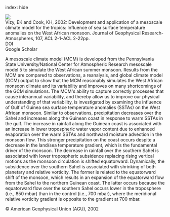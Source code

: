 index: hide

<div class="Citation">
    <div class="Citation-thumb CitationThumb-linked"  data-href="https://doi.org/10.1029/2001jd000686">
      <img src="https://static.claimspace.cloud/climate-study-static/refs/thumbs/14/Vizy_and_Cook_2002-thumb.png" />
    </div>

  <div class="Citation-body">
    <div class="Citation-text">Vizy, EK and Cook, KH, 2002: Development and application of a mesoscale climate model for the tropics: Influence of sea surface temperature anomalies on the West African monsoon. <span class="Article-journal">Journal of Geophysical Research-Atmospheres, </span><span class="Article-volume">107, </span>ACL 2-1–ACL 2-22pp.</div>
    <div class="Citation-links">
      <div class="CitationLink" data-href="https://doi.org/10.1029/2001jd000686">
        <div class="CitationLink-icon CitationLink-Doi"></div>
        <div class="CitationLink-text">DOI</div>
      </div>
      <div class="CitationLink" data-href="https://scholar.google.com/scholar?q=10.1029/2001jd000686">
        <div class="CitationLink-icon CitationLink-Scholar"></div>
        <div class="CitationLink-text">Google Scholar</div>
      </div>
    </div>
  </div>
</div>

A mesoscale climate model (MCM) is developed from the Pennsylvania State University/National Center for Atmospheric Research mesoscale model 5 to simulate the West African summer monsoon. Results from the MCM are compared to observations, a reanalysis, and global climate model (GCM) output to show that the MCM reasonably simulates the West African monsoon climate and its variability and improves on many shortcomings of the GCM simulations. The MCM's ability to capture correctly processes that cause interannual variability, and thereby allow us to improve our physical understanding of that variability, is investigated by examining the influence of Gulf of Guinea sea surface temperature anomalies (SSTAs) on the West African monsoon. Similar to observations, precipitation decreases over the Sahel and increases along the Guinean coast in response to warm SSTAs in the gulf. The increase in rainfall along the Guinean coast is associated with an increase in lower tropospheric water vapor content due to enhanced evaporation over the warm SSTAs and northward moisture advection in the monsoon flow. This stronger precipitation on the coast occurs despite a decrease in the land/sea temperature gradient, which is the fundamental driver of the monsoon. The decrease in rainfall over the southern Sahel is associated with lower tropospheric subsidence replacing rising vertical motions as the monsoon circulation is shifted equatorward. Dynamically, the subsidence over the southern Sahel is associated with shrinking of both planetary and relative vorticity. The former is related to the equatorward shift of the monsoon, which results in an expansion of the equatorward flow from the Sahel to the northern Guinean coast. The latter occurs because the equatorward flow over the southern Sahel occurs lower in the troposphere (i.e., 850 mbar) than in the control (i.e., 700 mbar), where the meridional relative vorticity gradient is opposite to the gradient at 700 mbar.

<div class="Citation-copy">
&copy; American Geophysical Union (AGU), 2002
</div>